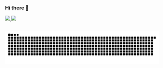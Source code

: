 ### Hi there 👋

<div>
  <a href="https://github.com/slowerdanilo">
  <img height="180em" src="https://github-readme-stats.vercel.app/api?username=slowerdanilo&show_icons=true&theme=dark&include_all_commits=true&count_private=true"/>
  <img height="180em" src="https://github-readme-stats.vercel.app/api/top-langs/?username=slowerdanilo&layout=compact&langs_count=7&theme=dark"/>
</div>
  
##

  ![Snake animation](https://github.com/slowerdanilo/slowerdanilo/blob/output/github-contribution-grid-snake.svg)
  
